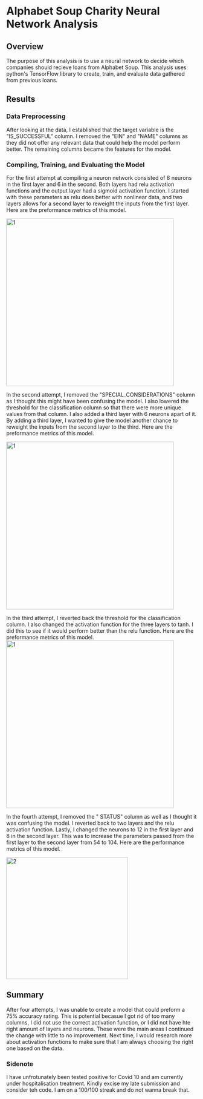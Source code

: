 # Alphabet Soup Charity Neural Network Analysis

## Overview

The purpose of this analysis is to use a neural network to decide which companies should recieve loans from Alphabet Soup. This analysis uses python's TensorFlow library to create, train, and evaluate data gathered from previous loans.

## Results

### Data Preprocessing

After looking at the data, I established that the target variable is the "IS_SUCCESSFUL" column. I  removed the "EIN" and "NAME" columns as they did not offer any relevant data that could help the model perform better. The remaining columns became the features for the model.

### Compiling, Training, and Evaluating the Model

For the first attempt at compiling a neuron network consisted of 8 neurons in the first layer and 6 in the second. Both layers had relu activation functions and the output layer had a sigmoid activation function. I started with these parameters as relu does better with nonlinear data, and two layers allows for a second layer to reweight the inputs from the first layer. Here are the preformance metrics of this model.

<img width="443" alt="1" src="https://user-images.githubusercontent.com/76264061/118508074-77c92300-b74c-11eb-9edb-c17b5d604916.png">

In the second attempt, I removed the "SPECIAL_CONSIDERATIONS" column as I thought this might have been confusing the model. I also lowered the threshold for the classification column so that there were more unique values from that column. I also added a third layer with 6 neurons apart of it. By adding a third layer, I wanted to give the model another chance to reweight the inputs from the second layer to the third. Here are the preformance metrics of this model.

<img width="443" alt="1" src="https://user-images.githubusercontent.com/76264061/118508074-77c92300-b74c-11eb-9edb-c17b5d604916.png">

In the third attempt, I reverted back the threshold for the classification column. I also changed the activation function for the three layers to tanh. I did this to see if it would perform better than the relu function. Here are the preformance metrics of this model.
<img width="443" alt="1" src="https://user-images.githubusercontent.com/76264061/118508074-77c92300-b74c-11eb-9edb-c17b5d604916.png">

In the fourth attempt, I removed the " STATUS" column as well as I thought it was confusing the model. I reverted back to two layers and the relu activation function. Lastly, I changed the neurons to 12 in the first layer and 8 in the second layer. This was to increase the parameters passed from the first layer to the second layer from 54 to 104. Here are the performance metrics of this model.

<img width="322" alt="2" src="https://user-images.githubusercontent.com/76264061/118508218-9cbd9600-b74c-11eb-84cd-94347f270075.png">

## Summary

After four attempts, I was unable to create a model that could preform a 75% accuracy rating. This is potential becasue I got rid of too many columns, I did not use the correct activation function, or I did not have hte right amount of layers and neurons. These were the main areas I continued the change with little to no improvement. Next time, I would research more about activation functions to make sure that I am always choosing the right one based on the data. 


### Sidenote

I have unfrotunately been tested positive for Covid 10 and am currently under hospitalisation treatment. Kindly excise my late submission and consider teh code. I am on a 100/100 streak and do not wanna break that. 
